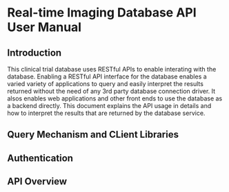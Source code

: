 # Real-time Imaging Database API User Manual

## Introduction
This clinical trial database uses RESTful APIs to enable interating with the database. Enabling a RESTful API interface for the database enables a varied variety of applications to query and easily interpret the results returned without the need of any 3rd party database connection driver. It alsos enables web applications and other front ends to use the database as a backend directly. This document explains the API usage in details and how to interpret the results that are returned by the database service.

## Query Mechanism and CLient Libraries

## Authentication

## API Overview

